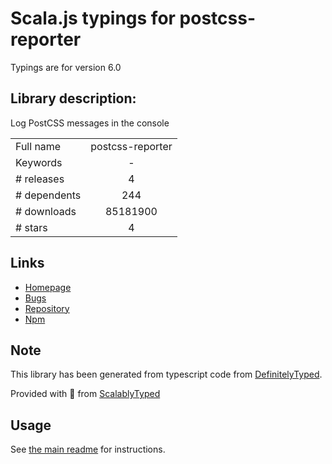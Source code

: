 
# Scala.js typings for postcss-reporter

Typings are for version 6.0

## Library description:
Log PostCSS messages in the console

|                    |                 |
| ------------------ | :-------------: |
| Full name          | postcss-reporter |
| Keywords           | - |
| # releases         | 4 |
| # dependents       | 244 |
| # downloads        | 85181900 |
| # stars            | 4 |

## Links
- [Homepage](https://github.com/postcss/postcss-reporter#readme)
- [Bugs](https://github.com/postcss/postcss-reporter/issues)
- [Repository](https://github.com/postcss/postcss-reporter)
- [Npm](https://www.npmjs.com/package/postcss-reporter)
    


## Note
This library has been generated from typescript code from [DefinitelyTyped](https://definitelytyped.org).

Provided with :purple_heart: from [ScalablyTyped](https://github.com/oyvindberg/ScalablyTyped)

## Usage
See [the main readme](../../readme.md) for instructions.



